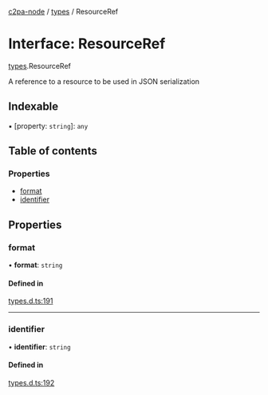 [c2pa-node](../README.md) / [types](../modules/types.md) / ResourceRef

# Interface: ResourceRef

[types](../modules/types.md).ResourceRef

A reference to a resource to be used in JSON serialization

## Indexable

▪ [property: `string`]: `any`

## Table of contents

### Properties

- [format](types.ResourceRef.md#format)
- [identifier](types.ResourceRef.md#identifier)

## Properties

### format

• **format**: `string`

#### Defined in

[types.d.ts:191](https://github.com/contentauth/c2pa-node/blob/a84891c/js-src/types.d.ts#L191)

___

### identifier

• **identifier**: `string`

#### Defined in

[types.d.ts:192](https://github.com/contentauth/c2pa-node/blob/a84891c/js-src/types.d.ts#L192)
